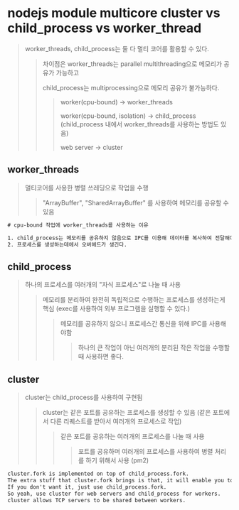 # nodejs module multicore cluster vs child_process vs worker_thread

> worker_threads, child_process는 둘 다 멀티 코어를 활용할 수 있다.
>
> > 차이점은 worker_threads는 parallel multithreading으로 메모리가 공유가 가능하고
> >
> > child_process는 multiprocessing으로 메모리 공유가 불가능하다.
> >
> > > worker(cpu-bound) -> worker_threads
> > >
> > > worker(cpu-bound, isolation) -> child_process (child_process 내에서 worker_threads를 사용하는 방법도 있음)
> > >
> > > web server -> cluster

## worker_threads

> 멀티코어를 사용한 병렬 쓰레딩으로 작업을 수행
>
> > "ArrayBuffer", "SharedArrayBuffer" 를 사용하여 메모리를 공유할 수 있음

```txt
# cpu-bound 작업에 worker_threads를 사용하는 이유

1. child_process는 메모리를 공유하지 않음으로 IPC를 이용해 데이터를 복사하여 전달해야함 (오버헤드)
2. 프로세스를 생성하는데에서 오버헤드가 생긴다.
```

## child_process

> 하나의 프로세스를 여러개의 "자식 프로세스"로 나눌 때 사용
>
> > 메모리를 분리하여 완전히 독립적으로 수행하는 프로세스를 생성하는게 핵심 (exec를 사용하여 외부 프로그램을 실행할 수 있다.)
> >
> > > 메모리를 공유하지 않으니 프로세스간 통신을 위해 IPC를 사용해야함
> > >
> > > > 하나의 큰 작업이 아닌 여러개의 분리된 작은 작업을 수행할 때 사용하면 좋다.

## cluster

> cluster는 child_process를 사용하여 구현됨
>
> > cluster는 같은 포트를 공유하는 프로세스를 생성할 수 있음 (같은 포트에서 다른 리퀘스트를 받아서 여러개의 프로세스로 작업)
> >
> > > 같은 포트를 공유하는 여러개의 프로세스를 나눌 때 사용
> > >
> > > > 포트를 공유하며 여러개의 프로세스를 사용하여 병렬 처리를 하기 위해서 사용 (pm2)

```txt
cluster.fork is implemented on top of child_process.fork.
The extra stuff that cluster.fork brings is that, it will enable you to listen on a shared port.
If you don't want it, just use child_process.fork.
So yeah, use cluster for web servers and child_process for workers.
cluster allows TCP servers to be shared between workers.
```
